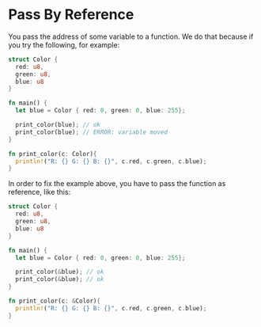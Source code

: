 # Pass By Reference
You pass the address of some variable to a function.
We do that because if you try the following, for example:
```rust
struct Color {
  red: u8,
  green: u8,
  blue: u8
}

fn main() {
  let blue = Color { red: 0, green: 0, blue: 255};

  print_color(blue); // ok
  print_color(blue); // ERROR: variable moved
}

fn print_color(c: Color){
  println!("R: {} G: {} B: {}", c.red, c.green, c.blue);
}
```
In order to fix the example above, you have to pass the function as reference, like this:
```rust
struct Color {
  red: u8,
  green: u8,
  blue: u8
}

fn main() {
  let blue = Color { red: 0, green: 0, blue: 255};

  print_color(&blue); // ok
  print_color(&blue); // ok
}

fn print_color(c: &Color){
  println!("R: {} G: {} B: {}", c.red, c.green, c.blue);
}
```
